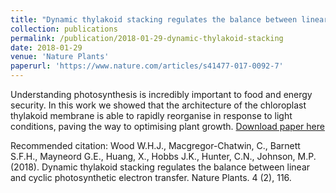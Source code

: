 ```yaml
---
title: "Dynamic thylakoid stacking regulates the balance between linear and cyclic photosynthetic electron transfer"
collection: publications
permalink: /publication/2018-01-29-dynamic-thylakoid-stacking
date: 2018-01-29
venue: 'Nature Plants'
paperurl: 'https://www.nature.com/articles/s41477-017-0092-7'
---
```

Understanding photosynthesis is incredibly important to food and energy security. In this work we showed that the architecture of the chloroplast thylakoid membrane is able to rapidly reorganise in response to light conditions, paving the way to optimising plant growth.
[Download paper here](https://www.nature.com/articles/s41477-017-0092-7)

Recommended citation: Wood W.H.J., Macgregor-Chatwin, C., Barnett S.F.H., Mayneord G.E., Huang, X., Hobbs J.K., Hunter, C.N., Johnson, M.P. (2018). Dynamic thylakoid stacking regulates the balance between linear and cyclic photosynthetic electron transfer. Nature Plants. 4 (2), 116.